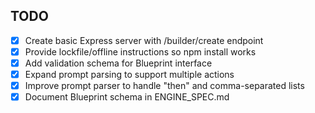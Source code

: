 ## TODO
- [x] Create basic Express server with /builder/create endpoint
- [x] Provide lockfile/offline instructions so npm install works
- [x] Add validation schema for Blueprint interface
- [x] Expand prompt parsing to support multiple actions
- [x] Improve prompt parser to handle "then" and comma-separated lists
- [x] Document Blueprint schema in ENGINE_SPEC.md

